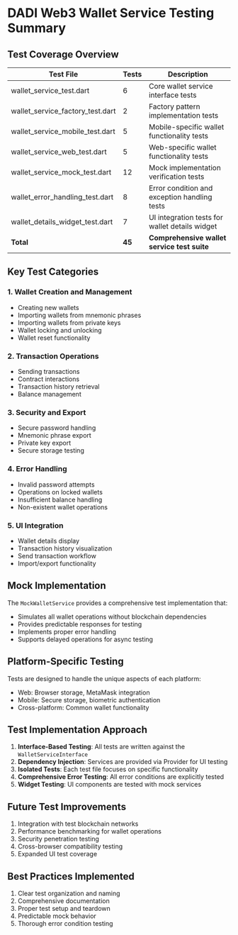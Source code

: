 # DADI Web3 Wallet Service Testing Summary

## Test Coverage Overview

| Test File                        | Tests | Description                                          |
|----------------------------------|-------|------------------------------------------------------|
| wallet_service_test.dart         | 6     | Core wallet service interface tests                  |
| wallet_service_factory_test.dart | 2     | Factory pattern implementation tests                 |
| wallet_service_mobile_test.dart  | 5     | Mobile-specific wallet functionality tests           |
| wallet_service_web_test.dart     | 5     | Web-specific wallet functionality tests              |
| wallet_service_mock_test.dart    | 12    | Mock implementation verification tests               |
| wallet_error_handling_test.dart  | 8     | Error condition and exception handling tests         |
| wallet_details_widget_test.dart  | 7     | UI integration tests for wallet details widget       |
| **Total**                        | **45**| **Comprehensive wallet service test suite**          |

## Key Test Categories

### 1. Wallet Creation and Management
- Creating new wallets
- Importing wallets from mnemonic phrases
- Importing wallets from private keys
- Wallet locking and unlocking
- Wallet reset functionality

### 2. Transaction Operations
- Sending transactions
- Contract interactions
- Transaction history retrieval
- Balance management

### 3. Security and Export
- Secure password handling
- Mnemonic phrase export
- Private key export
- Secure storage testing

### 4. Error Handling
- Invalid password attempts
- Operations on locked wallets
- Insufficient balance handling
- Non-existent wallet operations

### 5. UI Integration
- Wallet details display
- Transaction history visualization
- Send transaction workflow
- Import/export functionality

## Mock Implementation

The `MockWalletService` provides a comprehensive test implementation that:
- Simulates all wallet operations without blockchain dependencies
- Provides predictable responses for testing
- Implements proper error handling
- Supports delayed operations for async testing

## Platform-Specific Testing

Tests are designed to handle the unique aspects of each platform:
- Web: Browser storage, MetaMask integration
- Mobile: Secure storage, biometric authentication
- Cross-platform: Common wallet functionality

## Test Implementation Approach

1. **Interface-Based Testing**: All tests are written against the `WalletServiceInterface`
2. **Dependency Injection**: Services are provided via Provider for UI testing
3. **Isolated Tests**: Each test file focuses on specific functionality
4. **Comprehensive Error Testing**: All error conditions are explicitly tested
5. **Widget Testing**: UI components are tested with mock services

## Future Test Improvements

1. Integration with test blockchain networks
2. Performance benchmarking for wallet operations
3. Security penetration testing
4. Cross-browser compatibility testing
5. Expanded UI test coverage

## Best Practices Implemented

1. Clear test organization and naming
2. Comprehensive documentation
3. Proper test setup and teardown
4. Predictable mock behavior
5. Thorough error condition testing
